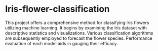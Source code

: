 # Iris-flower-classification
This project offers a comprehensive method for classifying Iris flowers utilizing machine learning. It begins by examining the Iris dataset with descriptive statistics and visualizations. Various classification algorithms are subsequently employed to forecast the flower species. Performance evaluation of each model aids in gauging their efficacy.
